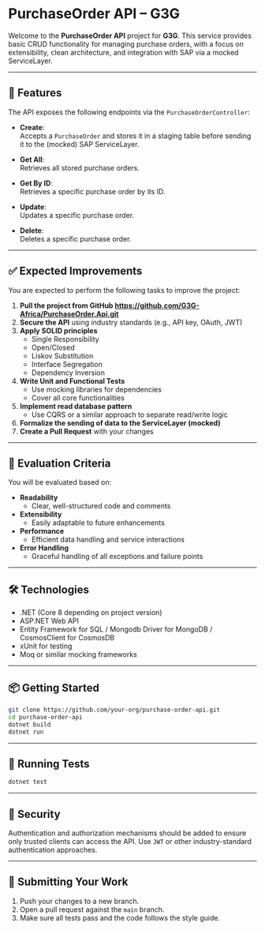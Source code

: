 # PurchaseOrder API – G3G

Welcome to the **PurchaseOrder API** project for **G3G**. This service provides basic CRUD functionality for managing purchase orders, with a focus on extensibility, clean architecture, and integration with SAP via a mocked ServiceLayer.

---

## 🧾 Features

The API exposes the following endpoints via the `PurchaseOrderController`:

- **Create**:  
  Accepts a `PurchaseOrder` and stores it in a staging table before sending it to the (mocked) SAP ServiceLayer.

- **Get All**:  
  Retrieves all stored purchase orders.

- **Get By ID**:  
  Retrieves a specific purchase order by its ID.

- **Update**:  
  Updates a specific purchase order.

- **Delete**:  
  Deletes a specific purchase order.

---

## ✅ Expected Improvements

You are expected to perform the following tasks to improve the project:

1. **Pull the project from GitHub https://github.com/G3G-Africa/PurchaseOrder.Api.git**
2. **Secure the API** using industry standards (e.g., API key, OAuth, JWT)
3. **Apply SOLID principles**  
   - Single Responsibility  
   - Open/Closed  
   - Liskov Substitution  
   - Interface Segregation  
   - Dependency Inversion
4. **Write Unit and Functional Tests**
   - Use mocking libraries for dependencies
   - Cover all core functionalities
5. **Implement read database pattern**
   - Use CQRS or a similar approach to separate read/write logic
6. **Formalize the sending of data to the ServiceLayer (mocked)**
7. **Create a Pull Request** with your changes

---

## 🧪 Evaluation Criteria

You will be evaluated based on:

- **Readability**  
  - Clear, well-structured code and comments  
- **Extensibility**  
  - Easily adaptable to future enhancements  
- **Performance**  
  - Efficient data handling and service interactions  
- **Error Handling**  
  - Graceful handling of all exceptions and failure points

---

## 🛠️ Technologies

- .NET (Core 8 depending on project version)
- ASP.NET Web API
- Entity Framework for SQL / Mongodb Driver for MongoDB / CosmosClient for CosmosDB
- xUnit for testing
- Moq or similar mocking frameworks

---

## 📦 Getting Started

```bash
git clone https://github.com/your-org/purchase-order-api.git
cd purchase-order-api
dotnet build
dotnet run
```

---

## 🧪 Running Tests

```bash
dotnet test
```

---

## 🔐 Security

Authentication and authorization mechanisms should be added to ensure only trusted clients can access the API. Use `JWT` or other industry-standard authentication approaches.

---

## 🚀 Submitting Your Work

1. Push your changes to a new branch.
2. Open a pull request against the `main` branch.
3. Make sure all tests pass and the code follows the style guide.
